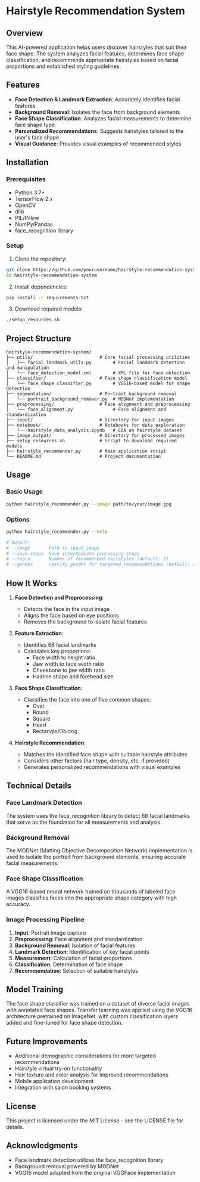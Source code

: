 # Hairstyle Recommendation System

## Overview

This AI-powered application helps users discover hairstyles that suit their face shape. The system analyzes facial features, determines face shape classification, and recommends appropriate hairstyles based on facial proportions and established styling guidelines.

## Features

- **Face Detection & Landmark Extraction**: Accurately identifies facial features
- **Background Removal**: Isolates the face from background elements
- **Face Shape Classification**: Analyzes facial measurements to determine face shape type
- **Personalized Recommendations**: Suggests hairstyles tailored to the user's face shape
- **Visual Guidance**: Provides visual examples of recommended styles

## Installation

### Prerequisites
- Python 3.7+
- TensorFlow 2.x
- OpenCV
- dlib
- PIL/Pillow
- NumPy/Pandas
- face_recognition library

### Setup

1. Clone the repository:
```bash
git clone https://github.com/yourusername/hairstyle-recommendation-system.git
cd hairstyle-recommendation-system
```

2. Install dependencies:
```bash
pip install -r requirements.txt
```

3. Download required models:
```bash
./setup_resources.sh
```

## Project Structure

```
hairstyle-recommendation-system/
├── utils/                         # Core facial processing utilities
│   ├── facial_landmark_utils.py        # Facial landmark detection and manipulation
│   └── face_detection_model.xml        # XML file for face detection
├── classifier/                    # Face shape classification model
│   └── face_shape_classifier.py        # VGG16-based model for shape detection
├── segmentation/                  # Portrait background removal
│   └── portrait_background_remover.py  # MODNet implementation
├── preprocessing/                 # Face alignment and preprocessing
│   └── face_alignment.py               # Face alignment and standardization
├── input/                         # Directory for input images
├── notebook/                      # Notebooks for data exploration
│   └── hairstyle_data_analysis.ipynb   # EDA on hairstyle dataset
├── image_output/                  # Directory for processed images
├── setup_resources.sh             # Script to download required models
├── hairstyle_recommender.py       # Main application script
└── README.md                      # Project documentation
```

## Usage

### Basic Usage
```bash
python hairstyle_recommender.py --image path/to/your/image.jpg
```

### Options
```bash
python hairstyle_recommender.py --help

# Output:
# --image       Path to input image
# --save-steps  Save intermediate processing steps
# --top-n       Number of recommended hairstyles (default: 5)
# --gender      Specify gender for targeted recommendations (default: auto-detect)
```

## How It Works

1. **Face Detection and Preprocessing**:
   - Detects the face in the input image
   - Aligns the face based on eye positions
   - Removes the background to isolate facial features

2. **Feature Extraction**:
   - Identifies 68 facial landmarks
   - Calculates key proportions:
     - Face width to height ratio
     - Jaw width to face width ratio
     - Cheekbone to jaw width ratio
     - Hairline shape and forehead size

3. **Face Shape Classification**:
   - Classifies the face into one of five common shapes:
     - Oval
     - Round
     - Square
     - Heart
     - Rectangle/Oblong

4. **Hairstyle Recommendation**:
   - Matches the identified face shape with suitable hairstyle attributes
   - Considers other factors (hair type, density, etc. if provided)
   - Generates personalized recommendations with visual examples

## Technical Details

### Face Landmark Detection
The system uses the face_recognition library to detect 68 facial landmarks that serve as the foundation for all measurements and analysis.

### Background Removal
The MODNet (Matting Objective Decomposition Network) implementation is used to isolate the portrait from background elements, ensuring accurate facial measurements.

### Face Shape Classification
A VGG16-based neural network trained on thousands of labeled face images classifies faces into the appropriate shape category with high accuracy.

### Image Processing Pipeline
1. **Input**: Portrait image capture
2. **Preprocessing**: Face alignment and standardization
3. **Background Removal**: Isolation of facial features
4. **Landmark Detection**: Identification of key facial points
5. **Measurement**: Calculation of facial proportions
6. **Classification**: Determination of face shape
7. **Recommendation**: Selection of suitable hairstyles

## Model Training

The face shape classifier was trained on a dataset of diverse facial images with annotated face shapes. Transfer learning was applied using the VGG16 architecture pretrained on ImageNet, with custom classification layers added and fine-tuned for face shape detection.

## Future Improvements

- Additional demographic considerations for more targeted recommendations
- Hairstyle virtual try-on functionality
- Hair texture and color analysis for improved recommendations
- Mobile application development
- Integration with salon booking systems

## License

This project is licensed under the MIT License - see the LICENSE file for details.

## Acknowledgments

- Face landmark detection utilizes the face_recognition library
- Background removal powered by MODNet
- VGG16 model adapted from the original VGGFace implementation
